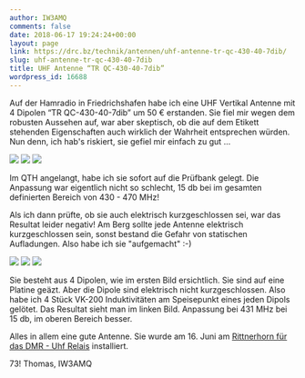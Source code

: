 ```yaml
---
author: IW3AMQ
comments: false
date: 2018-06-17 19:24:24+00:00
layout: page
link: https://drc.bz/technik/antennen/uhf-antenne-tr-qc-430-40-7dib/
slug: uhf-antenne-tr-qc-430-40-7dib
title: UHF Antenne “TR QC-430-40-7dib”
wordpress_id: 16688
---
```


Auf der Hamradio in Friedrichshafen habe ich eine UHF Vertikal Antenne mit 4 Dipolen “TR QC-430-40-7dib” um 50 € erstanden. Sie fiel mir wegen dem robusten Aussehen auf, war aber skeptisch, ob die auf dem Etikett stehenden Eigenschaften auch wirklich der Wahrheit entsprechen würden. Nun denn, ich hab's riskiert, sie gefiel mir einfach zu gut ...

![](https://drc.bz/wp-content/uploads/2018/06/20180601_211808-300x169.jpg) ![](https://drc.bz/wp-content/uploads/2018/06/antenna-UHF-2-663x1024.jpg) ![](https://drc.bz/wp-content/uploads/2018/06/20180601_211700-300x169.jpg)

Im QTH angelangt, habe ich sie sofort auf die Prüfbank gelegt. Die Anpassung war eigentlich nicht so schlecht, 15 db bei im gesamten definierten Bereich von 430 - 470 MHz!

Als ich dann prüfte, ob sie auch elektrisch kurzgeschlossen sei, war das Resultat leider negativ! Am Berg sollte jede Antenne elektrisch kurzgeschlossen sein, sonst bestand die Gefahr von statischen Aufladungen. Also habe ich sie "aufgemacht" :-)

![](https://drc.bz/wp-content/uploads/2018/06/20180601_225256-1024x576.jpg) ![](https://drc.bz/wp-content/uploads/2018/06/20180601_230825-1024x576.jpg) ![](https://drc.bz/wp-content/uploads/2018/06/20180601_232837-1024x576.jpg)

Sie besteht aus 4 Dipolen, wie im ersten Bild ersichtlich. Sie sind auf eine Platine geäzt. Aber die Dipole sind elektrisch nicht kurzgeschlossen. Also habe ich 4 Stück VK-200 Induktivitäten am Speisepunkt eines jeden Dipols gelötet. Das Resultat sieht man im linken Bild. Anpassung bei 431 MHz bei 15 db, im oberen Bereich besser.

Alles in allem eine gute Antenne. Sie wurde am 16. Juni am [Rittnerhorn für das DMR - Uhf Relais](https://drc.bz/ir3uhf-rittnerhorn-r4-und-dmr-uhf-bekommen-neue-antennen/) installiert.

73! Thomas, IW3AMQ
